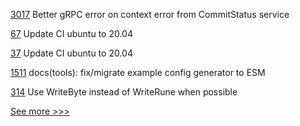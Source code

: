 
[3017](https://github.com/hyperledger/fabric/pull/3017) Better gRPC error on context error from CommitStatus service

[67](https://github.com/hyperledger/fabric-protos/pull/67) Update CI ubuntu to 20.04

[37](https://github.com/hyperledger/fabric-cli/pull/37) Update CI ubuntu to 20.04

[1511](https://github.com/hyperledger/cactus/pull/1511) docs(tools): fix/migrate example config generator to ESM

[314](https://github.com/hyperledger/firefly/pull/314) Use WriteByte instead of WriteRune when possible


[See more >>>](https://start-here.hyperledger.org/pull-requests)
